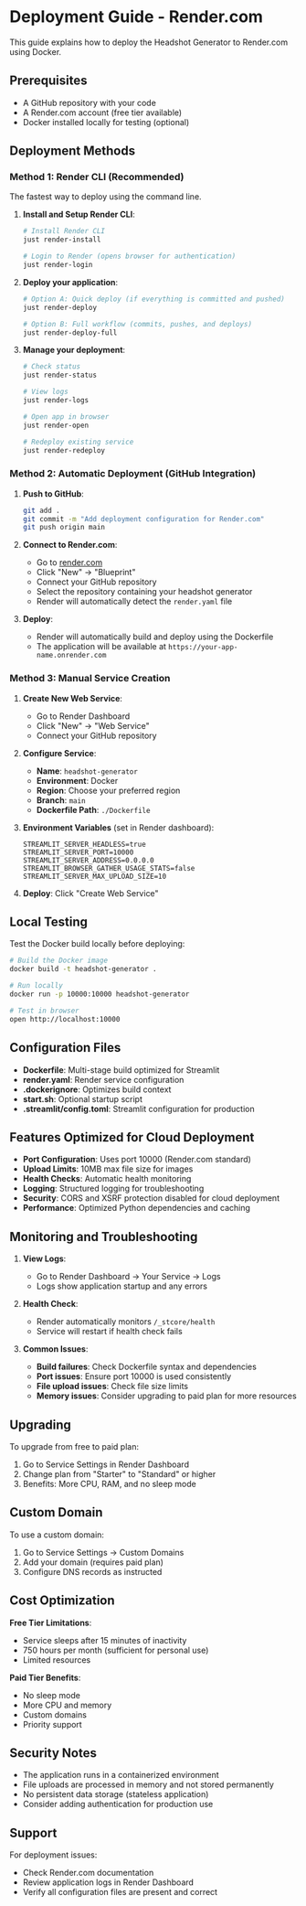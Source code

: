 # Deployment Guide - Render.com

This guide explains how to deploy the Headshot Generator to Render.com using Docker.

## Prerequisites

- A GitHub repository with your code
- A Render.com account (free tier available)
- Docker installed locally for testing (optional)

## Deployment Methods

### Method 1: Render CLI (Recommended)

The fastest way to deploy using the command line.

1. **Install and Setup Render CLI**:
   ```bash
   # Install Render CLI
   just render-install
   
   # Login to Render (opens browser for authentication)
   just render-login
   ```

2. **Deploy your application**:
   ```bash
   # Option A: Quick deploy (if everything is committed and pushed)
   just render-deploy
   
   # Option B: Full workflow (commits, pushes, and deploys)
   just render-deploy-full
   ```

3. **Manage your deployment**:
   ```bash
   # Check status
   just render-status
   
   # View logs
   just render-logs
   
   # Open app in browser
   just render-open
   
   # Redeploy existing service
   just render-redeploy
   ```

### Method 2: Automatic Deployment (GitHub Integration)

1. **Push to GitHub**:
   ```bash
   git add .
   git commit -m "Add deployment configuration for Render.com"
   git push origin main
   ```

2. **Connect to Render.com**:
   - Go to [render.com](https://render.com)
   - Click "New" → "Blueprint"
   - Connect your GitHub repository
   - Select the repository containing your headshot generator
   - Render will automatically detect the `render.yaml` file

3. **Deploy**:
   - Render will automatically build and deploy using the Dockerfile
   - The application will be available at `https://your-app-name.onrender.com`

### Method 3: Manual Service Creation

1. **Create New Web Service**:
   - Go to Render Dashboard
   - Click "New" → "Web Service"
   - Connect your GitHub repository

2. **Configure Service**:
   - **Name**: `headshot-generator`
   - **Environment**: Docker
   - **Region**: Choose your preferred region
   - **Branch**: `main`
   - **Dockerfile Path**: `./Dockerfile`

3. **Environment Variables** (set in Render dashboard):
   ```
   STREAMLIT_SERVER_HEADLESS=true
   STREAMLIT_SERVER_PORT=10000
   STREAMLIT_SERVER_ADDRESS=0.0.0.0
   STREAMLIT_BROWSER_GATHER_USAGE_STATS=false
   STREAMLIT_SERVER_MAX_UPLOAD_SIZE=10
   ```

4. **Deploy**: Click "Create Web Service"

## Local Testing

Test the Docker build locally before deploying:

```bash
# Build the Docker image
docker build -t headshot-generator .

# Run locally
docker run -p 10000:10000 headshot-generator

# Test in browser
open http://localhost:10000
```

## Configuration Files

- **Dockerfile**: Multi-stage build optimized for Streamlit
- **render.yaml**: Render service configuration
- **.dockerignore**: Optimizes build context
- **start.sh**: Optional startup script
- **.streamlit/config.toml**: Streamlit configuration for production

## Features Optimized for Cloud Deployment

- **Port Configuration**: Uses port 10000 (Render.com standard)
- **Upload Limits**: 10MB max file size for images
- **Health Checks**: Automatic health monitoring
- **Logging**: Structured logging for troubleshooting
- **Security**: CORS and XSRF protection disabled for cloud deployment
- **Performance**: Optimized Python dependencies and caching

## Monitoring and Troubleshooting

1. **View Logs**: 
   - Go to Render Dashboard → Your Service → Logs
   - Logs show application startup and any errors

2. **Health Check**:
   - Render automatically monitors `/_stcore/health`
   - Service will restart if health check fails

3. **Common Issues**:
   - **Build failures**: Check Dockerfile syntax and dependencies
   - **Port issues**: Ensure port 10000 is used consistently
   - **File upload issues**: Check file size limits
   - **Memory issues**: Consider upgrading to paid plan for more resources

## Upgrading

To upgrade from free to paid plan:
1. Go to Service Settings in Render Dashboard
2. Change plan from "Starter" to "Standard" or higher
3. Benefits: More CPU, RAM, and no sleep mode

## Custom Domain

To use a custom domain:
1. Go to Service Settings → Custom Domains
2. Add your domain (requires paid plan)
3. Configure DNS records as instructed

## Cost Optimization

**Free Tier Limitations**:
- Service sleeps after 15 minutes of inactivity
- 750 hours per month (sufficient for personal use)
- Limited resources

**Paid Tier Benefits**:
- No sleep mode
- More CPU and memory
- Custom domains
- Priority support

## Security Notes

- The application runs in a containerized environment
- File uploads are processed in memory and not stored permanently
- No persistent data storage (stateless application)
- Consider adding authentication for production use

## Support

For deployment issues:
- Check Render.com documentation
- Review application logs in Render Dashboard
- Verify all configuration files are present and correct